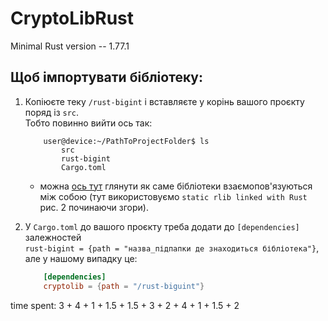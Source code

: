 # CryptoLibRust

Minimal Rust version -- 1.77.1

## Щоб імпортувати бібліотеку:
1. Копіюєте теку `/rust-bigint` і вставляєте у корінь вашого проєкту поряд із `src`.  <br />
   Тобто повинно вийти ось так:
    ```console
        user@device:~/PathToProjectFolder$ ls
            src
            rust-bigint
            Cargo.toml
   ```
    + можна [ось тут](https://blog.pnkfx.org/blog/2022/05/12/linking-rust-crates/) глянути як саме бібліотеки взаємопов'язуються між собою (тут використовуємо `static rlib linked with Rust` рис. 2 починаючи згори).

2. У `Cargo.toml` до вашого проєкту треба додати до `[dependencies]` залежностей <br />`rust-bigint = {path = "назва_підпапки де знаходиться бібліотека"}`, <br /> але у нашому випадку це:
    ```TOML
        [dependencies]
        cryptolib = {path = "/rust-biguint"}
    ```
   
time spent: 3 + 4 + 1 + 1.5 + 1.5 + 3 + 2 + 4 + 1 + 1.5 + 2
